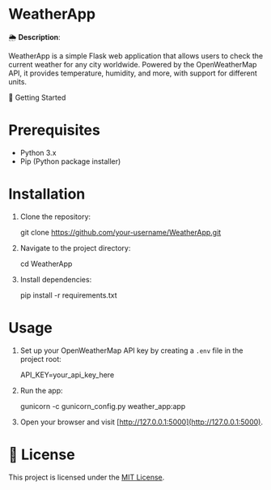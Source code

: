 # WeatherApp

🌦️ **Description**:

WeatherApp is a simple Flask web application that allows users to check the current weather for any city worldwide. Powered by the OpenWeatherMap API, it provides temperature, humidity, and more, with support for different units.

🚀 Getting Started

# Prerequisites

- Python 3.x
- Pip (Python package installer)

# Installation

1. Clone the repository:
   
    git clone https://github.com/your-username/WeatherApp.git

3. Navigate to the project directory:

    cd WeatherApp

4. Install dependencies:

    pip install -r requirements.txt

# Usage

1. Set up your OpenWeatherMap API key by creating a `.env` file in the project root:

    API_KEY=your_api_key_here

2. Run the app:

    gunicorn -c gunicorn_config.py weather_app:app

3. Open your browser and visit [http://127.0.0.1:5000](http://127.0.0.1:5000).

# 📝 License

This project is licensed under the [MIT License](LICENSE).
